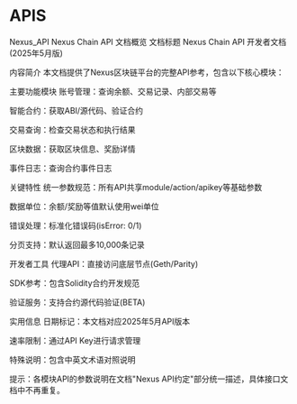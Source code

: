# APIS
Nexus_API
Nexus Chain API 文档概览
文档标题
Nexus Chain API 开发者文档 (2025年5月版)

内容简介
本文档提供了Nexus区块链平台的完整API参考，包含以下核心模块：

主要功能模块
账号管理：查询余额、交易记录、内部交易等

智能合约：获取ABI/源代码、验证合约

交易查询：检查交易状态和执行结果

区块数据：获取区块信息、奖励详情

事件日志：查询合约事件日志

关键特性
统一参数规范：所有API共享module/action/apikey等基础参数

数据单位：余额/奖励等值默认使用wei单位

错误处理：标准化错误码(isError: 0/1)

分页支持：默认返回最多10,000条记录

开发者工具
代理API：直接访问底层节点(Geth/Parity)

SDK参考：包含Solidity合约开发规范

验证服务：支持合约源代码验证(BETA)

实用信息
日期标记：本文档对应2025年5月API版本

速率限制：通过API Key进行请求管理

特殊说明：包含中英文术语对照说明

提示：各模块API的参数说明在文档"Nexus API约定"部分统一描述，具体接口文档中不再重复。
